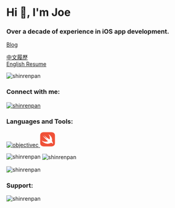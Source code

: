 <h1 align="left">Hi 👋, I'm Joe</h1>
<h3 align="left">Over a decade of experience in iOS app development.</h3>

<a href="https://shinrenpan.github.io">Blog</a>

[中文履歷](Resume_zhTW.md)  
[English Resume](Resume_en.md)  

<p align="left"> <img src="https://komarev.com/ghpvc/?username=shinrenpan&label=Profile%20views&color=0e75b6&style=flat" alt="shinrenpan" /> </p>

<h3 align="left">Connect with me:</h3>
<p align="left">
<a href="https://linkedin.com/in/shinrenpan" target="blank"><img align="center" src="https://raw.githubusercontent.com/rahuldkjain/github-profile-readme-generator/master/src/images/icons/Social/linked-in-alt.svg" alt="shinrenpan" height="30" width="40" /></a>
</p>

<h3 align="left">Languages and Tools:</h3>
<p align="left"> <a href="https://developer.apple.com/library/archive/documentation/Cocoa/Conceptual/ProgrammingWithObjectiveC/Introduction/Introduction.html" target="_blank" rel="noreferrer"> <img src="https://www.vectorlogo.zone/logos/apple_objectivec/apple_objectivec-icon.svg" alt="objectivec" width="40" height="40"/> </a> <a href="https://developer.apple.com/swift/" target="_blank" rel="noreferrer"> <img src="https://raw.githubusercontent.com/devicons/devicon/master/icons/swift/swift-original.svg" alt="swift" width="40" height="40"/> </a> </p>

<p><img align="left" src="https://github-readme-stats.vercel.app/api/top-langs?username=shinrenpan&show_icons=true&locale=en&layout=compact" alt="shinrenpan" /></p>

<p>&nbsp;<img align="center" src="https://github-readme-stats.vercel.app/api?username=shinrenpan&show_icons=true&locale=en" alt="shinrenpan" /></p>

<p><img align="center" src="https://github-readme-streak-stats.herokuapp.com/?user=shinrenpan&" alt="shinrenpan" /></p>

<h3 align="left">Support:</h3>
<p><a href="https://www.buymeacoffee.com/shinrenpan"> <img align="left" src="https://cdn.buymeacoffee.com/buttons/v2/default-yellow.png" height="50" width="210" alt="shinrenpan" /></a></p>
